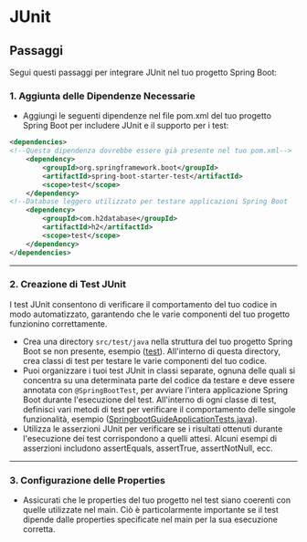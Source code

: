 # JUnit

## Passaggi

Segui questi passaggi per integrare JUnit nel tuo progetto Spring Boot:

### 1. Aggiunta delle Dipendenze Necessarie

- Aggiungi le seguenti dipendenze nel file pom.xml del tuo progetto Spring Boot per includere JUnit e il supporto per i test:

```xml
<dependencies>
<!--Questa dipendenza dovrebbe essere già presente nel tuo pom.xml-->
    <dependency>
        <groupId>org.springframework.boot</groupId>
        <artifactId>spring-boot-starter-test</artifactId>
        <scope>test</scope>
    </dependency>
<!--Database leggero utilizzato per testare applicazioni Spring Boot    -->
    <dependency>
        <groupId>com.h2database</groupId>
        <artifactId>h2</artifactId>
        <scope>test</scope>
    </dependency>
</dependencies>
```
***
### 2. Creazione di Test JUnit
I test JUnit consentono di verificare il comportamento del tuo codice in modo automatizzato, garantendo che le varie componenti del tuo progetto funzionino correttamente.
- Crea una directory `src/test/java` nella struttura del tuo progetto Spring Boot se non presente, esempio ([test](src%2Ftest)). All'interno di questa directory, crea classi di test per testare le varie componenti del tuo codice.
- Puoi organizzare i tuoi test JUnit in classi separate, ognuna delle quali si concentra su una determinata parte del codice da testare e deve essere annotata con `@SpringBootTest`, per avviare l'intera applicazione Spring Boot durante l'esecuzione del test. All'interno di ogni classe di test, definisci vari metodi di test per verificare il comportamento delle singole funzionalità, esempio ([SpringbootGuideApplicationTests.java](src%2Ftest%2Fjava%2Feu%2Ftasgroup%2Fspringbootguide%2FSpringbootGuideApplicationTests.java)).
- Utilizza le asserzioni JUnit per verificare se i risultati ottenuti durante l'esecuzione dei test corrispondono a quelli attesi. Alcuni esempi di asserzioni includono assertEquals, assertTrue, assertNotNull, ecc.
***
### 3. Configurazione delle Properties
- Assicurati che le properties del tuo progetto nel test siano coerenti con quelle utilizzate nel main. Ciò è particolarmente importante se il test dipende dalle properties specificate nel main per la sua esecuzione corretta.